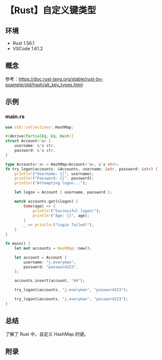# 【Rust】自定义键类型

## 环境

- Rust 1.56.1
- VSCode 1.61.2

## 概念

参考：<https://doc.rust-lang.org/stable/rust-by-example/std/hash/alt_key_types.html>  

## 示例

### main.rs

```rust
use std::collections::HashMap;

#[derive(PartialEq, Eq, Hash)]
struct Account<'a> {
    username: &'a str,
    password: &'a str,
}

type Accounts<'a> = HashMap<Account<'a>, &'a str>;
fn try_logon(accounts: &Accounts, username: &str, password: &str) {
    println!("Username: {}", username);
    println!("Password: {}", password);
    println!("Attempting logon...");

    let logon = Account { username, password };

    match accounts.get(&logon) {
        Some(age) => {
            println!("Successful logon!");
            println!("Age: {}", age);
        }
        _ => println!("Login failed!"),
    }
}

fn main() {
    let mut accounts = HashMap::new();

    let account = Account {
        username: "j.everyman",
        password: "password123",
    };

    accounts.insert(account, "44");

    try_logon(&accounts, "j.everyman", "psasword123");

    try_logon(&accounts, "j.everyman", "password123");
}
```

## 总结

了解了 Rust 中，自定义 HashMap 的键。

## 附录
